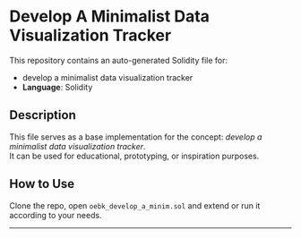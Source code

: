 # Develop A Minimalist Data Visualization Tracker

This repository contains an auto-generated Solidity file for:

- develop a minimalist data visualization tracker
- **Language**: Solidity

## Description

This file serves as a base implementation for the concept: *develop a minimalist data visualization tracker*.  
It can be used for educational, prototyping, or inspiration purposes.

## How to Use

Clone the repo, open `oebk_develop_a_minim.sol` and extend or run it according to your needs.

---


